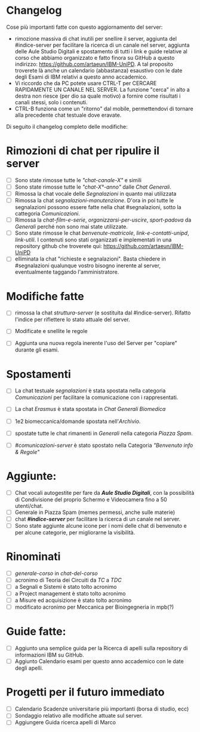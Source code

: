 # Changelog

Cose più importanti fatte con questo aggiornamento del server:

- rimozione massiva di chat inutili per snellire il server, aggiunta del #indice-server per facilitare la ricerca di un canale nel server, aggiunta delle Aule Studio Digitali e spostamento di tutti i link e guide relative al corso che abbiamo organizzato e fatto finora su GitHub a questo indirizzo: https://github.com/artaeun/IBM-UniPD. A tal proposito troverete là anche un calendario (abbastanza) esaustivo con le date degli Esami di IBM relativi a questo anno accademico.
- Vi riccordo che da PC potete usare  CTRL-T per CERCARE RAPIDAMENTE UN CANALE NEL SERVER. La funzione "cerca" in alto a destra non riesce (per dio sa quale motivo) a fornire come risultati i canali stessi, solo i contenuti.
- CTRL-B funziona come un "ritorno" dal mobile, permettendovi di tornare alla precedente chat testuale dove eravate.

Di seguito il changelog completo delle modifiche:

# **Rimozioni di chat per ripulire il server**

- [ ] Sono state rimosse tutte le *"chat-canale-X"* e simili
- [ ] Sono state rimosse tutte le *"chat-X°-anno"* dalle *Chat Generali*.
- [ ] Rimossa la chat vocale delle *Segnalazioni* in quanto mai utilizzata
- [ ] Rimossa la chat *segnalazioni-manutenzione*. D'ora in poi tutte le segnalazioni possono essere fatte nella chat #segnalazioni, sotto la cattegoria *Comunicazioni*.
- [ ] Rimossa la *chat-film-e-serie*, *organizzarsi-per-uscire*, *sport-padova* da *Generali* perché non sono mai state utilizzate.
- [ ] Sono state rimosse le chat *benvenute-matricole*, *link-e-contatti-unipd*, *link-utili*. I contenuti sono stati organizzati e implementati in una repository github che troverete qui: https://github.com/artaeun/IBM-UniPD
- [ ] elliminata la chat "richieste e segnalazioni". Basta chiedere in #segnalazioni qualunque vostro bisogno inerente al server, eventualmente taggando l'amministratore.

# **Modifiche fatte**

- [ ] rimossa la chat *struttura-server* (e sostituita dal #indice-server). Rifatto l'indice per riflettere lo stato attuale del server.
- [ ] Modificate e snellite le regole
- [ ] Aggiunta una nuova regola inerente l'uso del Server per "copiare" durante gli esami.


# **Spostamenti**

- [ ] La chat testuale *segnalazioni* è stata spostata nella categoria *Comunicazioni* per facilitare la comunicazione con i rappresentati.
- [ ] La chat *Erasmus* è stata spostata in *Chat Generali Biomedica*
- [ ] 1e2 biomeccanica/domande spostata nell'*Archivio*.
- [ ] spostate tutte le chat rimanenti in *Generali* nella categoria *Piazza Spam*.
- [ ] *#comunicazioni-server* è stato spostato nella Categoria *"Benvenuto info & Regole"*


# **Aggiunte**:

- [ ] Chat vocali autogestite per fare da **_Aule Studio Digitali_**, con la possibilità di Condivisione del proprio Schermo e Videocamera fino a 50 utenti/chat.  
- [ ] Generale in Piazza Spam (memes permessi, anche sulle materie)
- [ ] chat ***#indice-server*** per facilitare la ricerca di un canale nel server.
- [ ] Sono state aggiunte alcune icone per i nomi delle chat di benvenuto e per alcune categorie, per migliorarne la visibilità.

# **Rinominati**

- [ ] *generale-corso* in *chat-del-corso*
- [ ] acronimo di Teoria dei Circuiti da *TC* a *TDC*
- [ ] a Segnali e Sistemi è stato tolto acronimo
- [ ] a Project management è stato tolto acronimo
- [ ] a Misure ed acquisizione è stato tolto acronimo
- [ ] modificato acronimo per Meccanica per Bioingegneria in mpb(?)

# Guide fatte:

- [ ] Aggiunto una semplice guida per la Ricerca di apelli sulla repository di informazioni IBM su GitHub.
- [ ] Aggiunto Calendario esami per questo anno accademico con le date degli apelli.

# Progetti per il futuro immediato

- [ ] Calendario Scadenze universitarie più importanti (borsa di studio, ecc)
- [ ] Sondaggio relativo alle modifiche attuate sul server.
- [ ] Aggiungere Guida ricerca apelli di Marco

<!--# Progetti

- [ ] Estrarre da 1e2 biomeccanica/domande le varie domande Francesca, Marco
- [ ] Esami / Appunti /Domande CC
- [ ] Domande di Biomeccanica in Guida Github
- [ ] Bot per modder
- [ ] Bot sondaggi
- [ ] Calendario esami tra i “Benvenuto”, dati appelli.
- [ ] Traslare su GitHub guide all'uso di Discord, e altre guide passate

- [ ] Bot per chat vocali 
- [ ] Bot per impostare notifiche tutte su Manuali.
- [ ] Rimandare alla guida per cercare contenuti, e silenziare canali
- [ ] snellire le regole
- [ ] Appuntare i messaggi – per i moderatori
- [ ] semplificare regole moderatori

# Comunicazioni corso

- [ ] Regolare cosa viene pubblicato e dove-->
